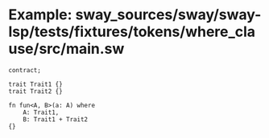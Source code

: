 # Example: sway_sources/sway/sway-lsp/tests/fixtures/tokens/where_clause/src/main.sw

```sway
contract;

trait Trait1 {}
trait Trait2 {}

fn fun<A, B>(a: A) where
    A: Trait1,
    B: Trait1 + Trait2
{}


```
